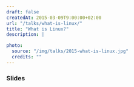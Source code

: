```yaml
---
draft: false
createdAt: 2015-03-09T9:00:00+02:00
url: "/talks/what-is-linux/"
title: "What is Linux?"
description: |

photo:
  source: "/img/talks/2015-what-is-linux.jpg"
  credits: ""
---
```


### Slides

<content-slideshare id="CbeScn9uaQMJ8Q"></content-slideshare>
